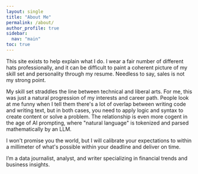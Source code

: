 ```yaml
---
layout: single
title: "About Me"
permalink: /about/
author_profile: true
sidebar:
  nav: "main"
toc: true
---
```

This site exists to help explain what I do. I wear a fair number of different hats professionally, and it can be difficult to paint a coherent picture of my skill set and personality through my resume. Needless to say, sales is not my strong point.

My skill set straddles the line between technical and liberal arts. For me, this was just a natural progression of my interests and career path. People look at me funny when I tell them there's a lot of overlap between writing code and writing text, but in both cases, you need to apply logic and syntax to create content or solve a problem. The relationship is even more cogent in the age of AI prompting, where "natural language" is tokenized and parsed mathematically by an LLM.

I won't promise you the world, but I will calibrate your expectations to within a millimeter of what's possible within your deadline and deliver on time.

I’m a data journalist, analyst, and writer specializing in financial trends and business insights.
